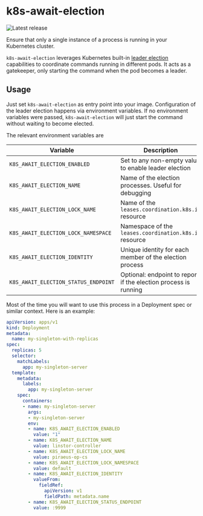 # k8s-await-election

![Latest release](https://img.shields.io/github/v/release/linbit/k8s-await-election)

Ensure that only a single instance of a process is running in your Kubernetes cluster.

`k8s-await-election` leverages Kubernetes built-in [leader election](https://pkg.go.dev/k8s.io/client-go/tools/leaderelection?tab=doc)
capabilities to coordinate commands running in different pods. It acts as a gatekeeper, only
starting the command when the pod becomes a leader. 

## Usage
Just set `k8s-await-election` as entry point into your image. Configuration of the leader election
happens via environment variables. If no environment variables were passed, `k8s-await-election` 
will just start the command without waiting to become elected.

The relevant environment variables are

| Variable                             | Description                                                     |
|--------------------------------------|-----------------------------------------------------------------|
| `K8S_AWAIT_ELECTION_ENABLED`         | Set to any non-empty value to enable leader election            |
| `K8S_AWAIT_ELECTION_NAME`            | Name of the election processes. Useful for debugging            |
| `K8S_AWAIT_ELECTION_LOCK_NAME`       | Name of the `leases.coordination.k8s.io` resource               |
| `K8S_AWAIT_ELECTION_LOCK_NAMESPACE`  | Namespace of the  `leases.coordination.k8s.io`  resource        |
| `K8S_AWAIT_ELECTION_IDENTITY`        | Unique identity for each member of the election process         |
| `K8S_AWAIT_ELECTION_STATUS_ENDPOINT` | Optional: endpoint to report if the election process is running |

Most of the time you will want to use this process in a Deployment spec or similar context. Here is
an example:

```yaml
apiVersion: apps/v1                                                                                                                                           
kind: Deployment                                                                                                                                              
metadata:                                                                                                                                                     
  name: my-singleton-with-replicas
spec:
  replicas: 5
  selector:
    matchLabels:
      app: my-singleton-server
  template:
    metadata:
      labels:
        app: my-singleton-server
    spec:
      containers:          
      - name: my-singleton-server
        args:                
        - my-singleton-server                      
        env:                              
        - name: K8S_AWAIT_ELECTION_ENABLED
          value: "1"         
        - name: K8S_AWAIT_ELECTION_NAME           
          value: linstor-controller                 
        - name: K8S_AWAIT_ELECTION_LOCK_NAME                                                
          value: piraeus-op-cs      
        - name: K8S_AWAIT_ELECTION_LOCK_NAMESPACE
          value: default    
        - name: K8S_AWAIT_ELECTION_IDENTITY
          valueFrom:    
            fieldRef:   
              apiVersion: v1
              fieldPath: metadata.name
        - name: K8S_AWAIT_ELECTION_STATUS_ENDPOINT
          value: :9999
```
